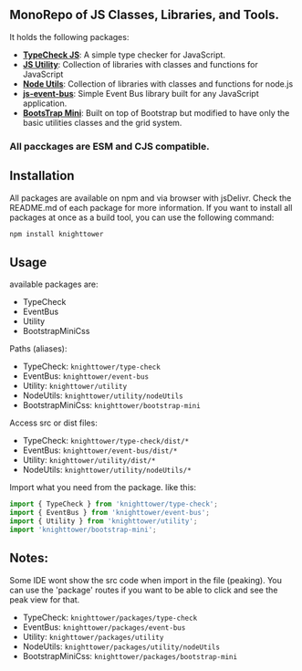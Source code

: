 ## MonoRepo of JS Classes, Libraries, and Tools.

It holds the following packages:
- [**TypeCheck JS**](https://github.com/knighttower/JsUtility/tree/development/packages/type-check): A simple type checker for JavaScript.
- [**JS Utility**](https://github.com/knighttower/JsUtility/tree/development/packages/utility): Collection of libraries with classes and functions for JavaScript
- [**Node Utils**](https://github.com/knighttower/JsUtility/tree/development/packages/utility/nodeUtils): Collection of libraries with classes and functions for node.js
- [**js-event-bus**](https://github.com/knighttower/JsUtility/tree/development/packages/event-bus): Simple Event Bus library built for any JavaScript application.
- [**BootsTrap Mini**](https://github.com/knighttower/JsUtility/tree/development/packages/bootstrap-mini): Built on top of Bootstrap but modified to have only the basic utilities classes and the grid system.

### All pacckages are ESM and CJS compatible.

## Installation

All packages are available on npm and via browser with jsDelivr. Check the README.md of each package for more information.
If you want to install all packages at once as a build tool, you can use the following command:
```bash
npm install knighttower
```

## Usage

available packages are:
- TypeCheck
- EventBus
- Utility
- BootstrapMiniCss

Paths (aliases):
- TypeCheck: `knighttower/type-check`
- EventBus: `knighttower/event-bus`
- Utility: `knighttower/utility`
- NodeUtils: `knighttower/utility/nodeUtils`
- BootstrapMiniCss: `knighttower/bootstrap-mini`

Access src or dist files:
- TypeCheck: `knighttower/type-check/dist/*`
- EventBus: `knighttower/event-bus/dist/*`
- Utility: `knighttower/utility/dist/*`
- NodeUtils: `knighttower/utility/nodeUtils/*`

Import what you need from the package. like this:
```javascript
import { TypeCheck } from 'knighttower/type-check';
import { EventBus } from 'knighttower/event-bus';
import { Utility } from 'knighttower/utility';
import 'knighttower/bootstrap-mini';
```

## Notes:
Some IDE wont show the src code when import in the file (peaking). You can use the 'package' routes if you want to be able to click and see the peak view for that.
- TypeCheck: `knighttower/packages/type-check`
- EventBus: `knighttower/packages/event-bus`
- Utility: `knighttower/packages/utility`
- NodeUtils: `knighttower/packages/utility/nodeUtils`
- BootstrapMiniCss: `knighttower/packages/bootstrap-mini`


